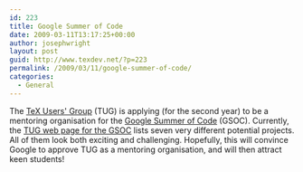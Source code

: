 ```yaml
---
id: 223
title: Google Summer of Code
date: 2009-03-11T13:17:25+00:00
author: josephwright
layout: post
guid: http://www.texdev.net/?p=223
permalink: /2009/03/11/google-summer-of-code/
categories:
  - General
---
```

The [TeX Users' Group](http://www.tug.org/) (TUG) is applying (for the second year) to be a mentoring organisation for the [Google Summer of Code](http://code.google.com/soc/) (GSOC). Currently, the [TUG web page for the GSOC](http://www.tug.org/gsoc/) lists seven very different potential projects.  All of them look both exciting and challenging.  Hopefully, this will convince Google to approve TUG as a mentoring organisation, and will then attract keen students!
